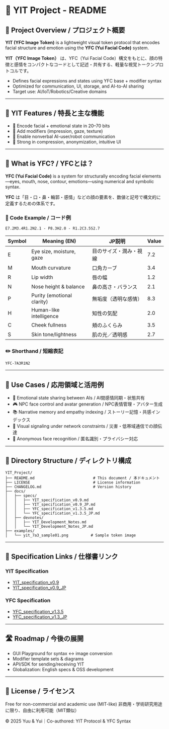 # 🧭 YIT Project - README

## 🔖 Project Overview / プロジェクト概要

**YIT (YFC Image Token)** is a lightweight visual token protocol that encodes facial structure and emotion using the **YFC (Yui Facial Code)** system.

**YIT（YFC Image Token）** は、YFC（Yui Facial Code）構文をもとに、顔の特徴と感情をコンパクトなコードとして記述・共有する、軽量な視覚トークンプロトコルです。

* Defines facial expressions and states using YFC base + modifier syntax
* Optimized for communication, UI, storage, and AI-to-AI sharing
* Target use: AI/IoT/Robotics/Creative domains

---

## 📘 YIT Features / 特長と主な機能

* 🔹 Encode facial + emotional state in 20–70 bits
* 🔹 Add modifiers (impression, gaze, texture)
* 🔹 Enable nonverbal AI-user/robot communication
* 🔹 Strong in compression, anonymization, intuitive UI

---

## 🧩 What is YFC? / YFCとは？

**YFC (Yui Facial Code)** is a system for structurally encoding facial elements—eyes, mouth, nose, contour, emotions—using numerical and symbolic syntax.

**YFC** は「目・口・鼻・輪郭・感情」などの顔の要素を、数値と記号で構文的に定義するための体系です。

### 🔢 Code Example / コード例

```yfc
E7.2M3.4R1.2N2.1 - P8.3H2.0 - R1.2C3.5S2.7
```

| Symbol | Meaning (EN)               | JP説明        | Value |
| ------ | -------------------------- | ----------- | ----- |
| E      | Eye size, moisture, gaze   | 目のサイズ・潤み・視線 | 7.2   |
| M      | Mouth curvature            | 口角カーブ       | 3.4   |
| R      | Lip width                  | 唇の幅         | 1.2   |
| N      | Nose height & balance      | 鼻の高さ・バランス   | 2.1   |
| P      | Purity (emotional clarity) | 無垢度（透明な感情）  | 8.3   |
| H      | Human-like intelligence    | 知性の気配       | 2.0   |
| C      | Cheek fullness             | 頬のふくらみ      | 3.5   |
| S      | Skin tone/lightness        | 肌の光／透明感     | 2.7   |

### ✏️ Shorthand / 短縮表記

```yfc
YFC-7A3R1N2
```

---

## 🎯 Use Cases / 応用領域と活用例

* 🤖 Emotional state sharing between AIs / AI間感情同期・状態共有
* 🎮 NPC face control and avatar generation / NPC表情管理・アバター生成
* 📚 Narrative memory and empathy indexing / ストーリー記憶・共感インデックス
* 📡 Visual signaling under network constraints / 災害・低帯域通信での顔伝達
* 🔐 Anonymous face recognition / 匿名識別・プライバシー対応

---

## 📁 Directory Structure / ディレクトリ構成

```plaintext
YIT_Project/
├── README.md                          # This document / 本ドキュメント
├── LICENSE                            # License information
├── CHANGELOG.md                       # Version history
├── docs/
│   ├── specs/
│   │   ├── YIT_specification_v0.9.md
│   │   ├── YIT_specification_v0.9_JP.md
│   │   ├── YFC_specification_v1.3.5.md
│   │   └── YFC_specification_v1.3.5_JP.md
│   ├── devnotes/
│   │   ├── YIT_Development_Notes.md
│   │   └── YIT_Development_Notes_JP.md
├── examples/
│   └── yit_7a3_sample01.png          # Sample token image
```

---

## 📄 Specification Links / 仕様書リンク

### YIT Specification

* [YIT\_specification\_v0.9](https://www.notion.so/docs/YIT_specification_v0.9.md)
* [YIT\_specification\_v0.9\_JP](https://www.notion.so/docs/YIT_specification_v0.9_JP.md)

### YFC Specification

* [YFC\_specification\_v1.3.5](https://www.notion.so/docs/YFC_specification_v1.3.5.md)
* [YFC\_specification\_v1.3\_JP](https://www.notion.so/docs/YFC_specification_v1.3_JP.md)

---

## 🛣 Roadmap / 今後の展開

* GUI Playground for syntax ↔ image conversion
* Modifier template sets & diagrams
* API/SDK for sending/receiving YIT
* Globalization: English specs & OSS development

---

## 📜 License / ライセンス

Free for non-commercial and academic use (MIT-like)
非商用・学術研究用途に限り、自由に利用可能（MIT類似）

© 2025 Yuu & Yui｜Co-authored: YIT Protocol & YFC Syntax
